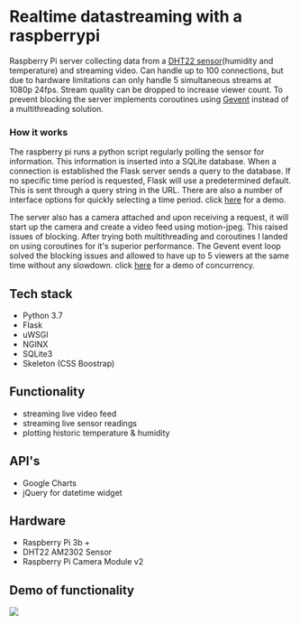 # Realtime datastreaming with a raspberrypi
Raspberry Pi server collecting data from a [DHT22 sensor](https://learn.adafruit.com/dht/overview)(humidity and temperature) and streaming video. Can handle up to 100 connections, but due to hardware limitations can only handle 5 simultaneous streams at 1080p 24fps. Stream quality can be dropped to increase viewer count. To prevent blocking the server implements coroutines using [Gevent](http://www.gevent.org/) instead of a multithreading solution.

### How it works
The raspberry pi runs a python script regularly polling the sensor for information. This information is inserted into a SQLite database. When a connection is established the Flask server sends a query to the database. If no specific time period is requested, Flask will use a predetermined default. This is sent through a query string in the URL. There are also a number of interface options for quickly selecting a time period.
click [here](https://github.com/TimAndreJacobsen/Rpi-streaming-webserver#demo-of-functionality) for a demo.

The server also has a camera attached and upon receiving a request, it will start up the camera and create a video feed using motion-jpeg. This raised issues of blocking. After trying both multithreading and coroutines I landed on using coroutines for it's superior performance. The Gevent event loop solved the blocking issues and allowed to have up to 5 viewers at the same time without any slowdown. click [here](https://github.com/TimAndreJacobsen/Rpi-streaming-webserver/blob/master/assets/concurrency.gif) for a demo of concurrency.

## Tech stack
- Python 3.7
- Flask
- uWSGI
- NGINX
- SQLite3
- Skeleton (CSS Boostrap)

## Functionality
- streaming live video feed
- streaming live sensor readings
- plotting historic temperature & humidity

## API's
- Google Charts
- jQuery for datetime widget

## Hardware
- Raspberry Pi 3b +
- DHT22 AM2302 Sensor
- Raspberry Pi Camera Module v2

## Demo of functionality
![](https://github.com/TimAndreJacobsen/Rpi-streaming-webserver/blob/master/assets/demo.gif)
